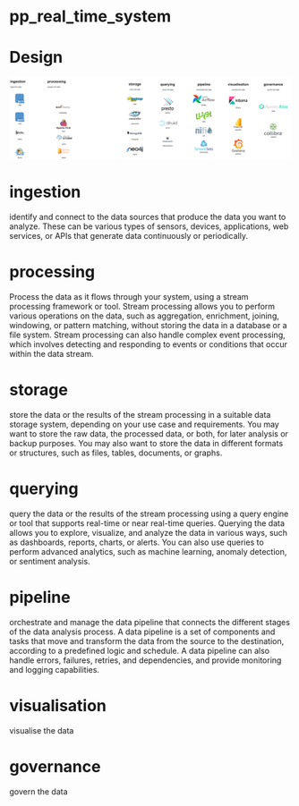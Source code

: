 # pp_real_time_system

# Design
![real_time_design.png](./data/images/real_time_design.png)


# ingestion

identify and connect to the data sources that produce the data you want to analyze. These can be various types of sensors, devices, applications, web services, or APIs that generate data continuously or periodically.

# processing
Process the data as it flows through your system, using a stream processing framework or tool. Stream processing allows you to perform various operations on the data, such as aggregation, enrichment, joining, windowing, or pattern matching, without storing the data in a database or a file system. Stream processing can also handle complex event processing, which involves detecting and responding to events or conditions that occur within the data stream.

# storage
store the data or the results of the stream processing in a suitable data storage system, depending on your use case and requirements. You may want to store the raw data, the processed data, or both, for later analysis or backup purposes. You may also want to store the data in different formats or structures, such as files, tables, documents, or graphs. 

# querying
 query the data or the results of the stream processing using a query engine or tool that supports real-time or near real-time queries. Querying the data allows you to explore, visualize, and analyze the data in various ways, such as dashboards, reports, charts, or alerts. You can also use queries to perform advanced analytics, such as machine learning, anomaly detection, or sentiment analysis.

# pipeline
orchestrate and manage the data pipeline that connects the different stages of the data analysis process. A data pipeline is a set of components and tasks that move and transform the data from the source to the destination, according to a predefined logic and schedule. A data pipeline can also handle errors, failures, retries, and dependencies, and provide monitoring and logging capabilities.


# visualisation
visualise the data

# governance
govern the data